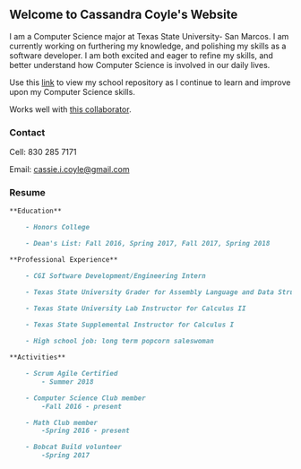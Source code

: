 ## Welcome to Cassandra Coyle's Website

I am a Computer Science major at Texas State University- San Marcos. I am currently working on furthering my knowledge, and polishing my skills as a software developer. I am both excited and eager to refine my skills, and better understand how Computer Science is involved in our daily lives. 

Use this [link](https://github.com/cicoyle/txstatecs) to view my school repository as I continue to learn and improve upon my Computer Science skills. 

Works well with [this collaborator](http://www.samcoyle.me).

### Contact

Cell: 830 285 7171

Email: cassie.i.coyle@gmail.com

### Resume

```markdown
**Education**

	- Honors College

	- Dean's List: Fall 2016, Spring 2017, Fall 2017, Spring 2018

**Professional Experience**

	- CGI Software Development/Engineering Intern

	- Texas State University Grader for Assembly Language and Data Structures

	- Texas State University Lab Instructor for Calculus II

	- Texas State Supplemental Instructor for Calculus I
	
	- High school job: long term popcorn saleswoman

**Activities**

	- Scrum Agile Certified
		- Summer 2018

	- Computer Science Club member
		-Fall 2016 - present

	- Math Club member
		-Spring 2016 - present

	- Bobcat Build volunteer
		-Spring 2017


```
